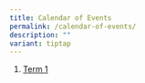 ```yaml
---
title: Calendar of Events
permalink: /calendar-of-events/
description: ""
variant: tiptap
---
```

<ol data-tight="true" class="tight">
<li>
<p><a href="/files/Annex_A_Term_1_Calendar.pdf" rel="noopener nofollow" target="_blank">Term 1</a>
</p>
</li>
</ol>
<p></p>